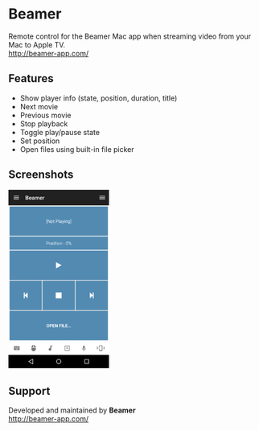 # Beamer
Remote control for the Beamer Mac app when streaming video from your Mac to Apple TV.  
http://beamer-app.com/

## Features
* Show player info (state, position, duration, title)
*  Next movie
*  Previous movie
*  Stop playback
*  Toggle play/pause state
*  Set position
*  Open files using built-in file picker

## Screenshots
<img src="screen.png" width="200" />

## Support
Developed and maintained by **Beamer**  
http://beamer-app.com/

